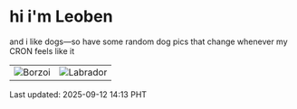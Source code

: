 # hi i'm Leoben

and i like dogs—so have some random dog pics that change whenever my CRON feels like it

|  |  |
|--------|----------|
| ![Borzoi](https://random-dog-vercel.vercel.app/api/random-borzoi?v=1757657601) | ![Labrador](https://random-dog-vercel.vercel.app/api/random-labrador?v=1757657601) |

Last updated: 2025-09-12 14:13 PHT
